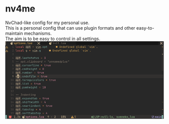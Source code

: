 # nv4me
NvChad-like config for my personal use.  
This is a personal config that can use plugin formats and other easy-to-maintain mechanisms.  
The aim is to be easy to control in all settings.  
![screenshot](./screenshot.png)
